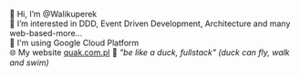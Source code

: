 👋 Hi, I’m @Walikuperek<br />
👀 I’m interested in DDD, Event Driven Development, Architecture and many web-based-more...<br />
🌱 I'm using Google Cloud Platform<br />
🌐 My website <a href="https://quak.com.pl">quak.com.pl</a>
🦆 <em>"be like a duck, fullstack" (duck can fly, walk and swim)</em>

<!---
Walikuperek/Walikuperek is a ✨ special ✨ repository because its `README.md` (this file) appears on your GitHub profile.
You can click the Preview link to take a look at your changes.
--->

